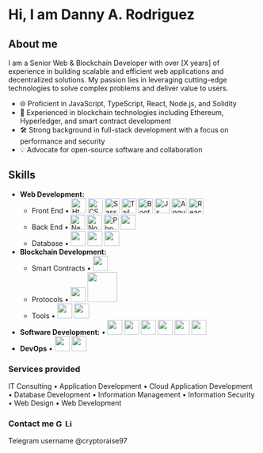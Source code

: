 # Hi, I am Danny A. Rodriguez

## About me
I am a Senior Web & Blockchain Developer with over [X years] of experience in building scalable and efficient web applications and decentralized solutions. My passion lies in leveraging cutting-edge technologies to solve complex problems and deliver value to users.

- 🌐 Proficient in JavaScript, TypeScript, React, Node.js, and Solidity
- 🔗 Experienced in blockchain technologies including Ethereum, Hyperledger, and smart contract development
- 🛠️ Strong background in full-stack development with a focus on performance and security
- 💡 Advocate for open-source software and collaboration


## Skills
- **Web Development:**
  - Front End • <img width="30" src="https://www.cdnlogo.com/logos/h/84/html.svg" alt="Html" /> <img width="30" src="https://www.cdnlogo.com/logos/c/18/css.svg" alt="CSS" /> <img width="30" src="https://www.cdnlogo.com/logos/s/90/sass.svg" alt="Sass"> <img width="30" src="https://www.cdnlogo.com/logos/t/58/tailwind-css.svg" alt="Tailwind"> <img width="30" src="https://www.cdnlogo.com/logos/b/74/bootstrap-5.svg" alt="Bootstrap"> <img width="30" src="https://www.cdnlogo.com/logos/j/69/javascript.svg" alt="Js" /> <img width="30" src="https://www.cdnlogo.com/logos/a/51/angular.svg" alt="Angular" /> <img width="30" src="https://www.cdnlogo.com/logos/r/63/react.svg" alt="React" />
  - Back End • <img width="30" src="https://www.cdnlogo.com/logos/n/80/next-js.svg" alt="Next JS" /> <img width="30" src="https://www.cdnlogo.com/logos/n/94/nodejs-icon.svg" alt="Nodejs" /> <img width="30" src="https://www.cdnlogo.com/logos/p/71/php.svg" alt="Php" />  <img width="30" src="https://static.cdnlogo.com/logos/d/3/django.svg">
  - Database • <img width="30" src="https://www.cdnlogo.com/logos/m/78/mysql.svg"> <img width="30" src="https://www.cdnlogo.com/logos/p/93/postgresql.svg"> <img width="30" src="https://static.cdnlogo.com/logos/m/30/mongodb-icon.svg">
- **Blockchain Development:**
  - Smart Contracts • <img width="30" src="https://static.cdnlogo.com/logos/s/73/solidity.svg">
  - Protocols • <img width="30" src="https://static.cdnlogo.com/logos/b/46/bitcoin.svg"> <img img width="60" src="https://static.cdnlogo.com/logos/e/95/ethereum.svg">
  - Tools • <img width="30" src="https://static.cdnlogo.com/logos/r/55/remix.svg"> <img width="30" src="https://static.cdnlogo.com/logos/m/79/metamask.svg">
- **Software Development:** • <img width="30" src="https://www.cdnlogo.com/logos/c/70/csharp.svg"> <img width="30" src="https://static.cdnlogo.com/logos/c/1/c-plus-plus.svg"> <img width="30" src="https://www.cdnlogo.com/logos/m/21/microsoft-sql-server.svg"> <img width="30" src="https://www.cdnlogo.com/logos/d/6/dot-net-core.svg"> <img width="30" src="https://www.cdnlogo.com/logos/b/67/blazor.svg"> <img width="30" src="https://static.cdnlogo.com/logos/p/3/python.svg">
- **DevOps**  • <img width="30" src="https://www.cdnlogo.com/logos/a/19/aws.svg"> <img width="30" src="https://www.cdnlogo.com/logos/a/12/azure.svg">
<!-- <a href="https://cdnlogo.com/logo/azure_30734.html"><img src="https://www.cdnlogo.com/logos/a/46/azure.svg"></a> -->


### Services provided
IT Consulting • Application Development • Cloud Application Development • Database Development • Information Management • Information Security • Web Design • Web Development

### Contact me   <a href="mailto:dandemslay@gmail.com"><img width="15" src="https://www.cdnlogo.com/logos/o/14/official-gmail-icon-2020.svg" alt="Gmail" /></a> <a href="https://www.linkedin.com/in/danny-rodriguez-0b9aaa54/"><img width="15" src="https://www.cdnlogo.com/logos/l/66/linkedin-icon.svg" alt="LinkedIn" /></a>
Telegram username @cryptoraise97
<!--
**DannyRodriguezFSWD/DannyRodriguezFSWD** is a ✨ _special_ ✨ repository because its `README.md` (this file) appears on your GitHub profile.

Here are some ideas to get you started:

- 🔭 I’m currently working on ...
- 🌱 I’m currently learning ...
- 👯 I’m looking to collaborate on ...
- 🤔 I’m looking for help with ...
- 💬 Ask me about ...
- 📫 How to reach me: ...
- 😄 Pronouns: ...
- ⚡ Fun fact: ...
-->
